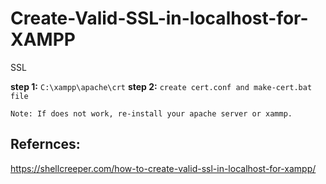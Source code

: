 # Create-Valid-SSL-in-localhost-for-XAMPP
SSL

**step 1:** ```C:\xampp\apache\crt```
**step 2:** ```create cert.conf and make-cert.bat file```

```
Note: If does not work, re-install your apache server or xammp.
```
Refernces:
----------
https://shellcreeper.com/how-to-create-valid-ssl-in-localhost-for-xampp/
